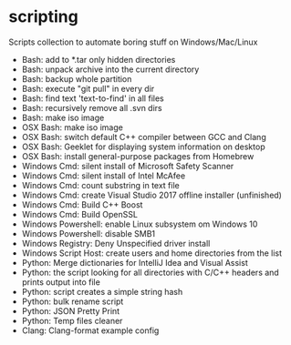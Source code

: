 # scripting
Scripts collection to automate boring stuff on Windows/Mac/Linux

* Bash: add to *.tar only hidden directories
* Bash: unpack archive into the current directory
* Bash: backup whole partition
* Bash: execute "git pull" in every dir
* Bash: find text 'text-to-find' in all files
* Bash: recursively remove all .svn dirs
* Bash: make iso image
* OSX Bash: make iso image 
* OSX Bash: switch default C++ compiler between GCC and Clang
* OSX Bash: Geeklet for displaying system information on desktop
* OSX Bash: install general-purpose packages from Homebrew
* Windows Cmd: silent install of Microsoft Safety Scanner
* Windows Cmd: silent install of Intel McAfee
* Windows Cmd: count substring in text file
* Windows Cmd: create Visual Studio 2017 offline installer (unfinished)
* Windows Cmd: Build C++ Boost
* Windows Cmd: Build OpenSSL
* Windows Powershell: enable Linux subsystem om Windows 10
* Windows Powershell: disable SMB1
* Windows Registry: Deny Unspecified driver install
* Windows Script Host: create users and home directories from the list
* Python: Merge dictionaries for IntelliJ Idea and Visual Assist
* Python: the script looking for all directories with C/C++ headers and prints output into file
* Python: script creates a simple string hash
* Python: bulk rename script
* Python: JSON Pretty Print
* Python: Temp files cleaner
* Clang: Clang-format example config
